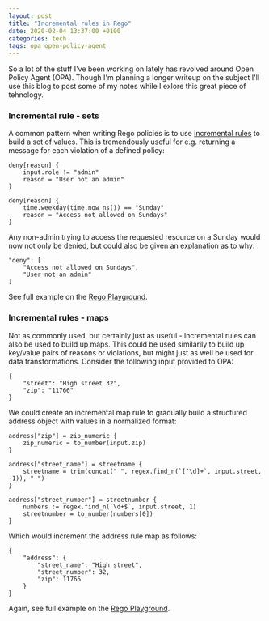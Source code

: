 ```yaml
---
layout: post
title: "Incremental rules in Rego"
date: 2020-02-04 13:37:00 +0100
categories: tech
tags: opa open-policy-agent
---
```


So a lot of the stuff I've been working on lately has revolved around Open Policy Agent (OPA). Though I'm planning a longer writeup on the subject
I'll use this blog to post some of my notes while I exlore this great piece of tehnology.

### Incremental rule - sets

A common pattern when writing Rego policies is to use [incremental rules](https://www.openpolicyagent.org/docs/latest/policy-cheatsheet/#incremental) to build a set of values. This is tremendously useful for e.g. returning a message for each violation of a defined policy:

```
deny[reason] {
    input.role != "admin"
    reason = "User not an admin"
}

deny[reason] {
    time.weekday(time.now_ns()) == "Sunday"
    reason = "Access not allowed on Sundays"
}
```
Any non-admin trying to access the requested resource on a Sunday would now not only be denied, but could also be given an explanation as to why:

```
"deny": [
    "Access not allowed on Sundays",
    "User not an admin"
]
```
See full example on the [Rego Playground](https://play.openpolicyagent.org/p/sAG0hfF1Fd).

### Incremental rules - maps

Not as commonly used, but certainly just as useful - incremental rules can also be used to build up maps. This could be used similarily to build up key/value pairs of reasons or violations, but might just as well be used for data transformations. Consider the following input provided to OPA:

```
{
    "street": "High street 32",
    "zip": "11766"
}
```
We could create an incremental map rule to gradually build a structured address object with values in a normalized format:

```
address["zip"] = zip_numeric {
    zip_numeric = to_number(input.zip)
}

address["street_name"] = streetname {
    streetname = trim(concat(" ", regex.find_n(`[^\d]+`, input.street, -1)), " ")
}

address["street_number"] = streetnumber {
    numbers := regex.find_n(`\d+$`, input.street, 1)
    streetnumber = to_number(numbers[0])
}
```
Which would increment the address rule map as follows:

```
{
    "address": {
        "street_name": "High street",
        "street_number": 32,
        "zip": 11766
    }
}
```
Again, see full example on the [Rego Playground](https://play.openpolicyagent.org/p/5DvgKi3Y1x).